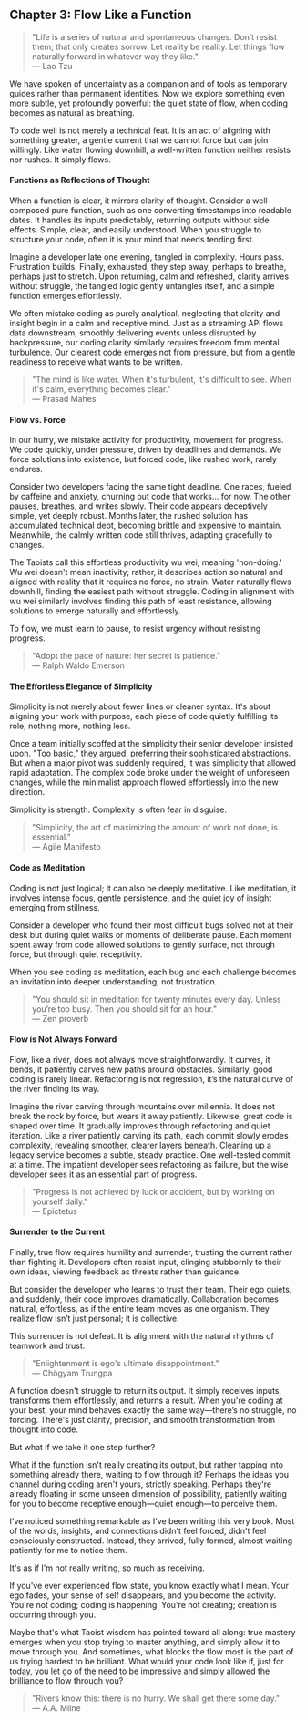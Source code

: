 ## Chapter 3: Flow Like a Function

> "Life is a series of natural and spontaneous changes. Don’t resist them; that only creates sorrow. Let reality be reality. Let things flow naturally forward in whatever way they like."\
> — Lao Tzu

We have spoken of uncertainty as a companion and of tools as temporary guides rather than permanent identities. Now we explore something even more subtle, yet profoundly powerful: the quiet state of flow, when coding becomes as natural as breathing.

To code well is not merely a technical feat. It is an act of aligning with something greater, a gentle current that we cannot force but can join willingly. Like water flowing downhill, a well-written function neither resists nor rushes. It simply flows.

#### Functions as Reflections of Thought

When a function is clear, it mirrors clarity of thought. Consider a well-composed pure function, such as one converting timestamps into readable dates. It handles its inputs predictably, returning outputs without side effects. Simple, clear, and easily understood. When you struggle to structure your code, often it is your mind that needs tending first.

Imagine a developer late one evening, tangled in complexity. Hours pass. Frustration builds. Finally, exhausted, they step away, perhaps to breathe, perhaps just to stretch. Upon returning, calm and refreshed, clarity arrives without struggle, the tangled logic gently untangles itself, and a simple function emerges effortlessly.

We often mistake coding as purely analytical, neglecting that clarity and insight begin in a calm and receptive mind. Just as a streaming API flows data downstream, smoothly delivering events unless disrupted by backpressure, our coding clarity similarly requires freedom from mental turbulence. Our clearest code emerges not from pressure, but from a gentle readiness to receive what wants to be written.

> "The mind is like water. When it's turbulent, it's difficult to see. When it's calm, everything becomes clear."\
> — Prasad Mahes

#### Flow vs. Force

In our hurry, we mistake activity for productivity, movement for progress. We code quickly, under pressure, driven by deadlines and demands. We force solutions into existence, but forced code, like rushed work, rarely endures.

Consider two developers facing the same tight deadline. One races, fueled by caffeine and anxiety, churning out code that works... for now. The other pauses, breathes, and writes slowly. Their code appears deceptively simple, yet deeply robust. Months later, the rushed solution has accumulated technical debt, becoming brittle and expensive to maintain. Meanwhile, the calmly written code still thrives, adapting gracefully to changes.

The Taoists call this effortless productivity wu wei, meaning 'non-doing.' Wu wei doesn't mean inactivity; rather, it describes action so natural and aligned with reality that it requires no force, no strain. Water naturally flows downhill, finding the easiest path without struggle. Coding in alignment with wu wei similarly involves finding this path of least resistance, allowing solutions to emerge naturally and effortlessly.

To flow, we must learn to pause, to resist urgency without resisting progress.

> "Adopt the pace of nature: her secret is patience."\
> — Ralph Waldo Emerson

#### The Effortless Elegance of Simplicity

Simplicity is not merely about fewer lines or cleaner syntax. It's about aligning your work with purpose, each piece of code quietly fulfilling its role, nothing more, nothing less.

Once a team initially scoffed at the simplicity their senior developer insisted upon. "Too basic," they argued, preferring their sophisticated abstractions. But when a major pivot was suddenly required, it was simplicity that allowed rapid adaptation. The complex code broke under the weight of unforeseen changes, while the minimalist approach flowed effortlessly into the new direction.

Simplicity is strength. Complexity is often fear in disguise.

> "Simplicity, the art of maximizing the amount of work not done, is essential."\
> — Agile Manifesto

#### Code as Meditation

Coding is not just logical; it can also be deeply meditative. Like meditation, it involves intense focus, gentle persistence, and the quiet joy of insight emerging from stillness.

Consider a developer who found their most difficult bugs solved not at their desk but during quiet walks or moments of deliberate pause. Each moment spent away from code allowed solutions to gently surface, not through force, but through quiet receptivity.

When you see coding as meditation, each bug and each challenge becomes an invitation into deeper understanding, not frustration.

> "You should sit in meditation for twenty minutes every day. Unless you’re too busy. Then you should sit for an hour."\
> — Zen proverb

#### Flow is Not Always Forward

Flow, like a river, does not always move straightforwardly. It curves, it bends, it patiently carves new paths around obstacles. Similarly, good coding is rarely linear. Refactoring is not regression, it’s the natural curve of the river finding its way.

Imagine the river carving through mountains over millennia. It does not break the rock by force, but wears it away patiently. Likewise, great code is shaped over time. It gradually improves through refactoring and quiet iteration. Like a river patiently carving its path, each commit slowly erodes complexity, revealing smoother, clearer layers beneath. Cleaning up a legacy service becomes a subtle, steady practice. One well-tested commit at a time. The impatient developer sees refactoring as failure, but the wise developer sees it as an essential part of progress.

> "Progress is not achieved by luck or accident, but by working on yourself daily."\
> — Epictetus

#### Surrender to the Current

Finally, true flow requires humility and surrender, trusting the current rather than fighting it. Developers often resist input, clinging stubbornly to their own ideas, viewing feedback as threats rather than guidance.

But consider the developer who learns to trust their team. Their ego quiets, and suddenly, their code improves dramatically. Collaboration becomes natural, effortless, as if the entire team moves as one organism. They realize flow isn’t just personal; it is collective.

This surrender is not defeat. It is alignment with the natural rhythms of teamwork and trust.

> "Enlightenment is ego's ultimate disappointment."\
> — Chögyam Trungpa

A function doesn't struggle to return its output. It simply receives inputs, transforms them effortlessly, and returns a result. When you're coding at your best, your mind behaves exactly the same way—there’s no struggle, no forcing. There's just clarity, precision, and smooth transformation from thought into code.

But what if we take it one step further?

What if the function isn't really creating its output, but rather tapping into something already there, waiting to flow through it? Perhaps the ideas you channel during coding aren't yours, strictly speaking. Perhaps they're already floating in some unseen dimension of possibility, patiently waiting for you to become receptive enough—quiet enough—to perceive them.

I've noticed something remarkable as I've been writing this very book. Most of the words, insights, and connections didn't feel forced, didn't feel consciously constructed. Instead, they arrived, fully formed, almost waiting patiently for me to notice them.

It's as if I'm not really writing, so much as receiving.

If you've ever experienced flow state, you know exactly what I mean. Your ego fades, your sense of self disappears, and you become the activity. You're not coding; coding is happening. You're not creating; creation is occurring through you.

Maybe that's what Taoist wisdom has pointed toward all along: true mastery emerges when you stop trying to master anything, and simply allow it to move through you. And sometimes, what blocks the flow most is the part of us trying hardest to be brilliant. What would your code look like if, just for today, you let go of the need to be impressive and simply allowed the brilliance to flow through you?

> "Rivers know this: there is no hurry. We shall get there some day."\
> — A.A. Milne
